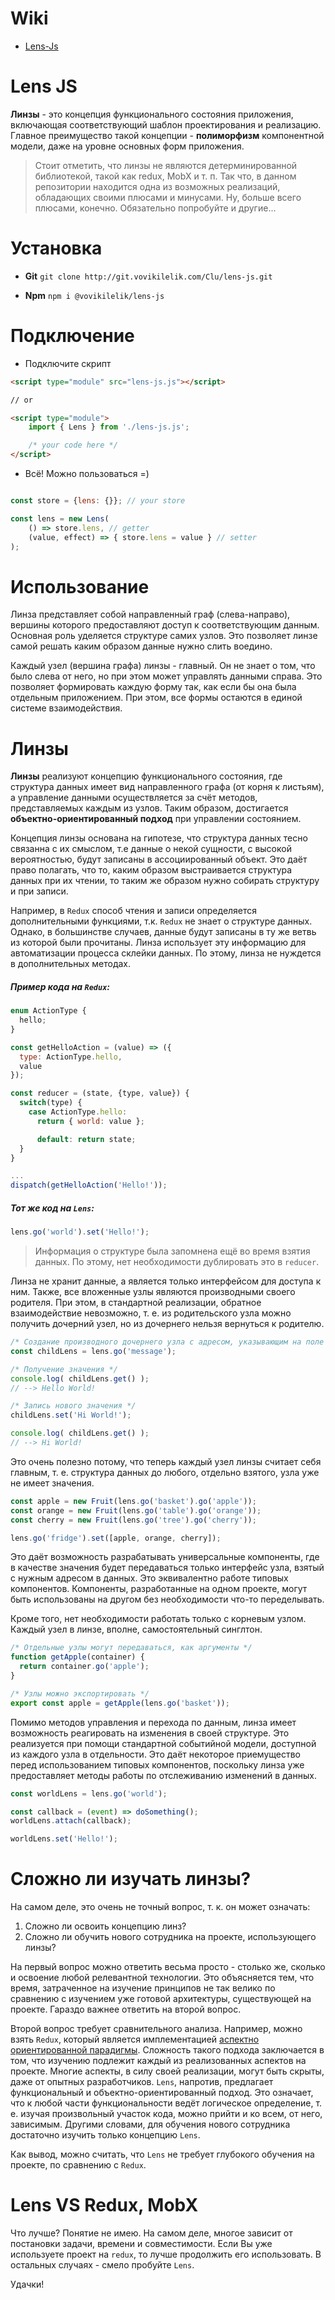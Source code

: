 # Wiki
* [Lens-Js](http://git.vovikilelik.com/Clu/lens-js/wiki)

# Lens JS

**Линзы** - это концепция функционального состояния приложения, включающая соответствующий шаблон проектирования и реализацию. Главное преимущество такой концепции - **полиморфизм** компонентной модели, даже на уровне основных форм приложения.

> Стоит отметить, что линзы не являются детерминированной библиотекой,
> такой как redux, MobX и т. п. Так что, в данном репозитории находится
> одна из возможных реализаций, обладающих своими плюсами и минусами.
> Ну, больше всего плюсами, конечно. Обязательно попробуйте и другие...

# Установка

 - **Git**
  `git clone http://git.vovikilelik.com/Clu/lens-js.git`
  
- **Npm**
`npm i @vovikilelik/lens-js`

# Подключение
- Подключите скрипт
```html
<script type="module" src="lens-js.js"></script>

// or

<script type="module">
	import { Lens } from './lens-js.js';

	/* your code here */
</script>
```

- Всё! Можно пользоваться =)
```js

const store = {lens: {}}; // your store

const lens = new Lens(
	() => store.lens, // getter
	(value, effect) => { store.lens = value } // setter
);
```
# Использование
Линза представляет собой направленный граф (слева-направо), вершины которого предоставляют доступ к соответствующим данным. Основная роль уделяется структуре самих узлов. Это позволяет линзе самой решать каким образом данные нужно слить воедино.

Каждый узел (вершина графа) линзы - главный. Он не знает о том, что было слева от него, но при этом может управлять данными справа. Это позволяет формировать каждую форму так, как если бы она была отдельным приложением. При этом, все формы остаются в единой системе взаимодействия.

# Линзы
**Линзы** реализуют концепцию функционального состояния, где структура данных имеет вид направленного графа (от корня к листьям), а управление данными осуществляется за счёт методов, представляемых каждым из узлов. Таким образом, достигается **объектно-ориентированный подход** при управлении состоянием.

Концепция линзы основана на гипотезе, что структура данных тесно связанна с их смыслом, т.е данные о некой сущности, с высокой вероятностью, будут записаны в ассоциированный объект. Это даёт право полагать, что то, каким образом выстраивается структура данных при их чтении, то таким же образом нужно собирать структуру и при записи.

Например, в `Redux` способ чтения и записи определяется дополнительными функциями, т.к. `Redux` не знает о структуре данных. Однако, в большинстве случаев, данные будут записаны в ту же ветвь из которой были прочитаны. Линза использует эту информацию для автоматизации процесса склейки данных. По этому, линза не нуждется в дополнительных методах.

##### Пример кода на `Redux`:
```js
enum ActionType {
  hello;
}

const getHelloAction = (value) => ({
  type: ActionType.hello,
  value
});

const reducer = (state, {type, value}) {
  switch(type) {
    case ActionType.hello:
      return { world: value };

      default: return state;
  }
}

...
dispatch(getHelloAction('Hello!'));
```

##### Тот же код на `Lens`:
```js
lens.go('world').set('Hello!');
```
> Информация о структуре была запомнена ещё во время взятия данных. По этому, нет необходимости дублировать это в `reducer`.

Линза не хранит данные, а является только интерфейсом для доступа к ним. Также, все вложенные узлы являются производными своего родителя. При этом, в стандартной реализации, обратное взаимодействие невозможно, т. е. из родительского узла можно получить дочерний узел, но из дочернего нельзя вернуться к родителю.

```js
/* Создание производного дочернего узла с адресом, указывающим на поле message */
const childLens = lens.go('message');

/* Получение значения */
console.log( childLens.get() );
// --> Hello World!

/* Запись нового значения */
childLens.set('Hi World!');

console.log( childLens.get() );
// --> Hi World!
```

Это очень полезно потому, что теперь каждый узел линзы считает себя главным, т. е. структура данных до любого, отдельно взятого, узла уже не имеет значения.
```js
const apple = new Fruit(lens.go('basket').go('apple'));
const orange = new Fruit(lens.go('table').go('orange'));
const cherry = new Fruit(lens.go('tree').go('cherry'));

lens.go('fridge').set([apple, orange, cherry]);
```
Это даёт возможность разрабатывать универсальные компоненты, где в качестве значения будет передаваться только интерфейс узла, взятый с нужным адресом в данных. Это эквивалентно работе типовых компонентов. Компоненты, разработанные на одном проекте, могут быть использованы на другом без необходимости что-то переделывать.

Кроме того, нет необходимости работать только с корневым узлом. Каждый узел в линзе, вполне, самостоятельный синглтон.
```js
/* Отдельные узлы могут передаваться, как аргументы */
function getApple(container) {
  return container.go('apple');
}

/* Узлы можно экспортировать */
export const apple = getApple(lens.go('basket'));
```

Помимо методов управления и перехода по данным, линза имеет возможность реагировать на изменения в своей структуре. Это реализуется при помощи стандартной событийной модели, доступной из каждого узла в отдельности. Это даёт некоторое приемущество перед использованием типовых компонентов, поскольку линза уже предоставляет методы работы по отслеживанию изменений в данных.
```js
const worldLens = lens.go('world');

const callback = (event) => doSomething();
worldLens.attach(callback);

worldLens.set('Hello!');
```

# Сложно ли изучать линзы?
На самом деле, это очень не точный вопрос, т. к. он может означать:
1. Сложно ли освоить концепцию линз?
2. Сложно ли обучить нового сотрудника на проекте, использующего линзы?

На первый вопрос можно ответить весьма просто - столько же, сколько и освоение любой релевантной технологии. Это объясняется тем, что время, затраченное на изучение принципов не так велико по сравнению с изучением уже готовой архитектуры, существующей на проекте. Гараздо важнее ответить на второй вопрос.

Второй вопрос требует сравнительного анализа. Например, можно взять `Redux`, который является имплементацией [аспектно ориентированной парадигмы](https://ru.wikipedia.org/wiki/%D0%90%D1%81%D0%BF%D0%B5%D0%BA%D1%82%D0%BD%D0%BE-%D0%BE%D1%80%D0%B8%D0%B5%D0%BD%D1%82%D0%B8%D1%80%D0%BE%D0%B2%D0%B0%D0%BD%D0%BD%D0%BE%D0%B5_%D0%BF%D1%80%D0%BE%D0%B3%D1%80%D0%B0%D0%BC%D0%BC%D0%B8%D1%80%D0%BE%D0%B2%D0%B0%D0%BD%D0%B8%D0%B5). Сложность такого подхода заключается в том, что изучению подлежит каждый из реализованных аспектов на проекте. Многие аспекты, в силу своей реализации, могут быть скрыты, даже от опытных разработчиков. `Lens`, напротив, предлагает функциональный и объектно-ориентированный подход. Это означает, что к любой части функциональности ведёт логическое определение, т. е. изучая произвольный участок кода, можно прийти и ко всем, от него, зависимым. Другими словами, для обучения нового сотрудника достаточно изучить только концепцию `Lens`.

Как вывод, можно считать, что `Lens` не требует глубокого обучения на проекте, по сравнению с `Redux`.

# Lens VS Redux, MobX
Что лучше? Понятие не имею. На самом деле, многое зависит от постановки задачи, времени и совместимости. Если Вы уже используете проект на `redux`, то лучше продолжить его использовать. В остальных случаях - смело пробуйте `Lens`.

Удачки!